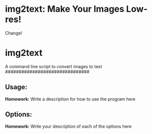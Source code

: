 
# img2text: Make Your Images Low-res!
Change!
# img2text
A command line script to convert images to text 
###############################
## Usage:
**Homework:** Write a description for how to use the program here

## Options:
**Homework:** Write your description of each of the options here
